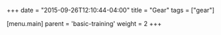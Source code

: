 +++
date = "2015-09-26T12:10:44-04:00"
title = "Gear"
tags = ["gear"]

[menu.main]
  parent = 'basic-training'
  weight = 2
+++
